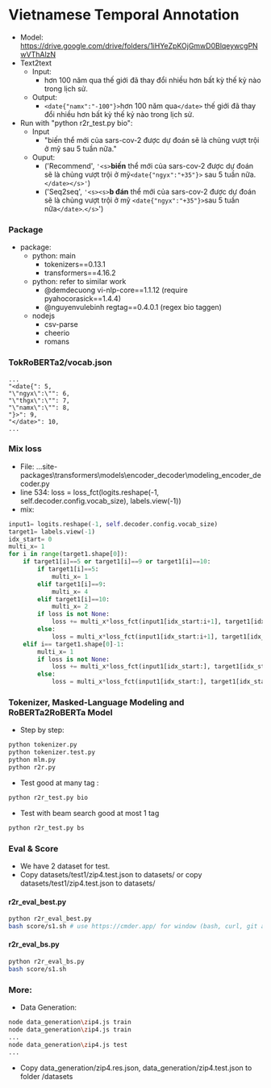 # Vietnamese Temporal Annotation
- Model: https://drive.google.com/drive/folders/1iHYeZpKOjGmwD0BlqeywcgPNwVThAlzN
- Text2text
  - Input:
      + hơn 100 năm qua thế giới đã thay đổi nhiều hơn bất kỳ thế kỷ nào trong lịch sử.
  - Output:
      + `<date{"namx":"-100"}>`hơn 100 năm qua`</date>` thế giới đã thay đổi nhiều hơn bất kỳ thế kỷ nào trong lịch sử.
- Run with "python r2r_test.py bio":
	- Input
		+ "biến thể mới của sars-cov-2 được dự đoán sẽ là chủng vượt trội ở mỹ sau 5 tuần nữa."
	- Ouput:
		- ('Recommend', `'<s>`<b>biến</b> thể mới của sars-cov-2 được dự đoán sẽ là chủng vượt trội ở mỹ`<date{"ngyx":"+35"}>` sau 5 tuần nữa.`</date></s>'`)
		- ('Seq2seq', ```'<s><s>```<b>b đán</b> thể mới của sars-cov-2 được dự đoán sẽ là chủng vượt trội ở mỹ `<date{"ngyx":"+35"}>`sau 5 tuần nữa`</date>`.`</s>`')

### Package
- package:
	+ python: main
		+ tokenizers==0.13.1
		+ transformers==4.16.2
	+ python: refer to similar work
		+ @demdecuong vi-nlp-core==1.1.12 (require pyahocorasick==1.4.4)
		+ @nguyenvulebinh regtag==0.4.0.1 (regex bio taggen)
	+ nodejs
		+ csv-parse
		+ cheerio
		+ romans

### TokRoBERTa2/vocab.json
```
...
"<date{": 5,
"\"ngyx\":\"": 6,
"\"thgx\":\"": 7,
"\"namx\":\"": 8,
"}>": 9,
"</date>": 10,
...
```

### Mix loss
- File: ...site-packages\transformers\models\encoder_decoder\modeling_encoder_decoder.py
- line 534: loss = loss_fct(logits.reshape(-1, self.decoder.config.vocab_size), labels.view(-1))
- mix:
```python
input1= logits.reshape(-1, self.decoder.config.vocab_size)
target1= labels.view(-1)
idx_start= 0
multi_x= 1
for i in range(target1.shape[0]):
	if target1[i]==5 or target1[i]==9 or target1[i]==10:
		if target1[i]==5:
			multi_x= 1
		elif target1[i]==9:
			multi_x= 4
		elif target1[i]==10:
			multi_x= 2
		if loss is not None:
			loss += multi_x*loss_fct(input1[idx_start:i+1], target1[idx_start:i+1])
		else:
			loss = multi_x*loss_fct(input1[idx_start:i+1], target1[idx_start:i+1])
	elif i== target1.shape[0]-1:
		multi_x= 1
		if loss is not None:
			loss += multi_x*loss_fct(input1[idx_start:], target1[idx_start:])
		else:
			loss = multi_x*loss_fct(input1[idx_start:], target1[idx_start:])
```

### Tokenizer, Masked-Language Modeling and RoBERTa2RoBERTa Model
- Step by step:
```bash
python tokenizer.py
python tokenizer.test.py
python mlm.py
python r2r.py
```
- Test good at many tag <date>:
```bash
python r2r_test.py bio
```
- Test with beam search good at most 1 tag <date>
```bash
python r2r_test.py bs
```
### Eval & Score
- We have 2 dataset for test.
- Copy datasets/test1/zip4.test.json to datasets/ or copy datasets/test1/zip4.test.json to datasets/
#### r2r_eval_best.py
```bash
python r2r_eval_best.py
bash score/s1.sh # use https://cmder.app/ for window (bash, curl, git and more...)
```

#### r2r_eval_bs.py
```bash
python r2r_eval_bs.py
bash score/s1.sh
```

### More:
- Data Generation:
```bash
node data_generation\zip4.js train
node data_generation\zip4.js train
...
node data_generation\zip4.js test
...
```
- Copy data_generation/zip4.res.json, data_generation/zip4.test.json to folder /datasets